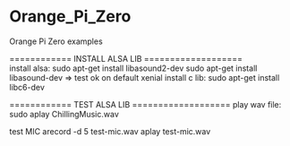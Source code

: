 # Orange_Pi_Zero
Orange Pi Zero examples

============	INSTALL	ALSA LIB  =================== <br>
install alsa:		sudo apt-get install libasound2-dev
			sudo apt-get install libasound-dev	=> test ok on default xenial
install c lib:		sudo apt-get install libc6-dev


============	TEST ALSA LIB	===================
play wav file:		sudo aplay ChillingMusic.wav

test MIC		arecord -d 5 test-mic.wav
			aplay test-mic.wav
